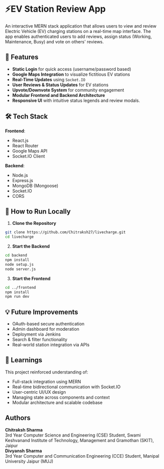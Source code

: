 # ⚡EV Station Review App

An interactive MERN stack application that allows users to view and review Electric Vehicle (EV) charging stations on a real-time map interface. The app enables authenticated users to add reviews, assign status (Working, Maintenance, Busy) and vote on others' reviews.

## 🚀 Features
- **Static Login** for quick access (username/password based)
- **Google Maps Integration** to visualize fictitious EV stations
- **Real-Time Updates** using `Socket.IO`
- **User Reviews & Status Updates** for EV stations
- **Upvote/Downvote System** for community engagement
- **Modular Frontend and Backend Architecture**
- **Responsive UI** with intuitive status legends and review modals.

## 🛠️ Tech Stack

**Frontend**:
- React.js
- React Router
- Google Maps API
- Socket.IO Client

**Backend**:
- Node.js
- Express.js
- MongoDB (Mongoose)
- Socket.IO
- CORS

## 🧪 How to Run Locally
1. **Clone the Repository**
```bash
git clone https://github.com/Chitraksh27/livecharge.git
cd livecharge
```
2. **Start the Backend**
```bash
cd backend
npm install
node setup.js
node server.js
```
3. **Start the Frontend**
```bash
cd ../frontend
npm install
npm run dev
```

## 💡 Future Improvements
- OAuth-based secure authentication
- Admin dashboard for moderation
- Deployment via Jenkins
- Search & filter functionality
- Real-world station integration via APIs

## 🧠 Learnings
This project reinforced understanding of:
- Full-stack integration using MERN
- Real-time bidirectional communication with Socket.IO
- User-centric UI/UX design
- Managing state across components and context
- Modular architecture and scalable codebase

## Authors 
**Chitraksh Sharma**  
3rd Year Computer Science and Engineering (CSE) Student, Swami Keshvanand Institute of Technology, Management and Gramothan (SKIT), Jaipur   
**Divyansh Sharma**  
3rd Year Computer and Communication Engineering (CCE) Student, Manipal University Jaipur (MUJ)